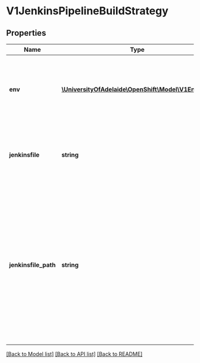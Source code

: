 # V1JenkinsPipelineBuildStrategy

## Properties
Name | Type | Description | Notes
------------ | ------------- | ------------- | -------------
**env** | [**\UniversityOfAdelaide\OpenShift\Model\V1EnvVar[]**](V1EnvVar.md) | env contains additional environment variables you want to pass into a build pipeline. ValueFrom is not supported. | [optional] 
**jenkinsfile** | **string** | Jenkinsfile defines the optional raw contents of a Jenkinsfile which defines a Jenkins pipeline build. | [optional] 
**jenkinsfile_path** | **string** | JenkinsfilePath is the optional path of the Jenkinsfile that will be used to configure the pipeline relative to the root of the context (contextDir). If both JenkinsfilePath &amp; Jenkinsfile are both not specified, this defaults to Jenkinsfile in the root of the specified contextDir. | [optional] 

[[Back to Model list]](../README.md#documentation-for-models) [[Back to API list]](../README.md#documentation-for-api-endpoints) [[Back to README]](../README.md)


